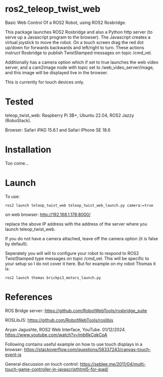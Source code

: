 # ros2_teleop_twist_web
Basic Web Control Of a ROS2 Robot, using ROS2 Rosbridge.

This package launches ROS2 Rosbridge and also a Python http server (to serve up a Javascript program to the browser). The Javascript creates a virtual joystick to move the robot. On a touch screen drag the red dot up/down for forwards backwards and left/right to turn.
These actions instruct Rosbridge to publish TwistStamped messages on topic /cmd_vel.

Additionally has a camera option which if set to true launches the web video server, and a cam2image node with topic set to /web_video_server/image, and this image will be displayed live in the browser.

This is currently for touch devices only.


# Tested

teleop_twist_web: Raspberry Pi 3B+, Ubuntu 22.04, ROS2 Jazzy (RoboStack).

Browser: Safari iPAD 15.6.1 and Safari iPhone SE 18.6


# Installation

Too come...

# Launch

To use:

```ros2 launch teleop_twist_web teleop_twist_web_launch.py camera:=true```

on web browser:
    http://192.168.1.178:8000/

replace the above IP address with the address of the server where you launch teleop_twist_web.

If you do not have a camera attached, leave off the camera option (it is false by default).


Seperately you will will to configure your robot to respond to ROS2 TwistStamped type messages on topic /cmd_vel. This will be specific to your setup so I do not cover it here. But for example on my robot Thomas it is:

```ros2 launch thomas brickpi3_motors_launch.py```


# References

ROS Bridge server: https://github.com/RobotWebTools/rosbridge_suite

ROSLibJS: https://github.com/RobotWebTools/roslibjs

Aryan Jagushte, ROS2 Web Interface, YouTube. 01/12/2024. https://www.youtube.com/watch?v=Imb6kCqkCpA


Following contains useful example on how to use touch displays in a browser:
https://stackoverflow.com/questions/58337243/canvas-touch-event-js

General discussion on touch control:
https://seblee.me/2011/04/multi-touch-game-controller-in-javascripthtml5-for-ipad/

